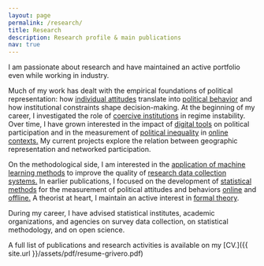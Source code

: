 ```yaml
---
layout: page
permalink: /research/
title: Research
description: Research profile & main publications
nav: true
---
```


I am passionate about research and have maintained an active portfolio
even while working in industry.

Much of my work has dealt with the empirical foundations of political
representation: how [individual
attitudes](https://www.journals.uchicago.edu/doi/pdf/10.1086/709672)
translate into [political
behavior](https://www.cambridge.org/core/journals/political-science-research-and-methods/article/rooting-out-corruption-or-rooting-for-corruption-the-heterogeneous-electoral-consequences-of-scandals/902FCB9C6DF2CCB1DB73E57AC07AD5D4)
and how institutional constraints shape decision-making. At the
beginning of my career, I investigated the role of [coercive
institutions](http://ipp.csic.es/en/event/seminarios-cip-oligopoly-violence-civilian-control-heterogeneous-military)
in regime instability. Over time, I have grown interested in the
impact of [digital
tools](https://www.amazon.com/Retooling-Politics-Digital-Shaping-Democracy/dp/1108419402)
on political participation and in the measurement of [political
inequality](https://journals.sagepub.com/doi/abs/10.1177/0894439314558836?journalCode=ssce)
in [online
contexts.](https://www.pewresearch.org/politics/2022/06/16/politics-on-twitter-one-third-of-tweets-from-u-s-adults-are-political/)
My current projects explore the relation between geographic
representation and networked participation.

On the methodological side, I am interested in the [application of
machine learning
methods](https://www.westat.com/capability/statistical-sciences/artificial-intelligence-ai-data-analytics)
to improve the quality of [research data collection
systems.](https://journals.sagepub.com/doi/abs/10.1177/1525822X221107053)
In earlier publications, I focused on the development of [statistical
methods](http://libreria.cis.es/libros/analisis-de-datos-incompletos-en-ciencias-sociales/9788474765632/)
for the measurement of political attitudes and behaviors
[online](https://rsa.tandfonline.com/doi/abs/10.1080/21582041.2017.1325924)
and
[offline.](https://www.sciencedirect.com/science/article/pii/S0261379415001092)
A theorist at heart, I maintain an active interest in [formal
theory](https://www.sciencedirect.com/science/article/pii/S0176268015000592).

During my career, I have advised statistical institutes, academic
organizations, and agencies on survey data collection, on statistical
methodology, and on open science.

A full list of publications and research activities is available on my
[CV.]({{ site.url }}/assets/pdf/resume-grivero.pdf)
